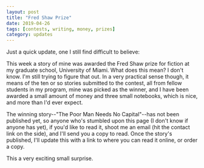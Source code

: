 ```yaml
---
layout: post
title: "Fred Shaw Prize"
date: 2019-04-26
tags: [contests, writing, money, prizes]
category: updates
---
```


Just a quick update, one I still find difficult to believe:

This week a story of mine was awarded the Fred Shaw prize for fiction at my graduate school, University of Miami. What does this mean? I don't know. I'm still trying to figure that out. In a very practical sense though, it means of the ten or so stories submitted to the contest, all from fellow students in my program, mine was picked as the winner, and I have been awarded a small amount of money and three small notebooks, which is nice, and more than I'd ever expect.

The winning story--"The Poor Man Needs No Capital"--has not been published yet, so anyone who's stumbled upon this page (I don't know if anyone has yet), if you'd like to read it, shoot me an email (hit the contact link on the side), and I'll send you a copy to read. Once the story's published, I'll update this with a link to where you can read it online, or order a copy.

This a very exciting small surprise.
